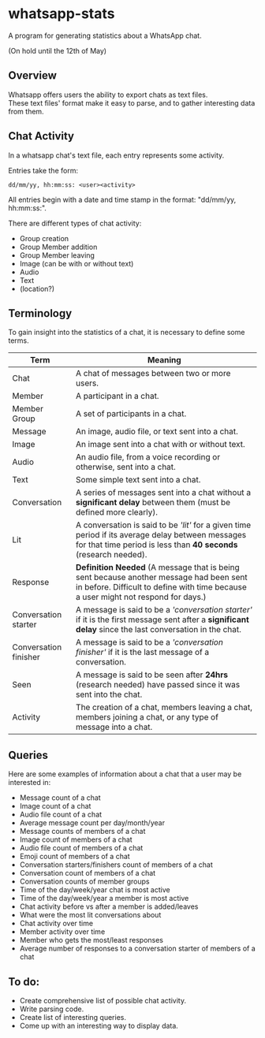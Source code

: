 # whatsapp-stats
A program for generating statistics about a WhatsApp chat.

(On hold until the 12th of May)

## Overview
Whatsapp offers users the ability to export chats as text files.  
These text files' format make it easy to parse, and to gather interesting data from them.
 
## Chat Activity
In a whatsapp chat's text file, each entry represents some activity.  

Entries take the form:

```
dd/mm/yy, hh:mm:ss: <user><activity>
```

All entries begin with a date and time stamp in the format: "dd/mm/yy, hh:mm:ss:".

There are different types of chat activity:
 * Group creation
 * Group Member addition
 * Group Member leaving
 * Image (can be with or without text)
 * Audio
 * Text
 * (location?)
 
## Terminology
To gain insight into the statistics of a chat, it is necessary to define some terms.

|Term                 |Meaning|
|---------------------|-------|
|Chat                 |A chat of messages between two or more users.
|Member               |A participant in a chat.
|Member Group         |A set of participants in a chat.
|Message              |An image, audio file, or text sent into a chat.
|Image                |An image sent into a chat with or without text.
|Audio                |An audio file, from a voice recording or otherwise, sent into a chat.
|Text                 |Some simple text sent into a chat.
|Conversation         |A series of messages sent into a chat without a **significant delay** between them (must be defined more clearly).
|Lit                  |A conversation is said to be *'lit'* for a given time period if its average delay between messages for that time period is less than **40 seconds** (research needed). 
|Response             |**Definition Needed** (A message that is being sent because another message had been sent in before. Difficult to define with time because a user might not respond for days.)
|Conversation starter |A message is said to be a *'conversation starter'* if it is the first message sent after a **significant delay** since the last conversation in the chat.
|Conversation finisher|A message is said to be a *'conversation finisher'* if it is the last message of a conversation.
|Seen                 |A message is said to be seen after **24hrs** (research needed) have passed since it was sent into the chat.
|Activity             |The creation of a chat, members leaving a chat, members joining a chat, or any type of message into a chat.
 
## Queries

Here are some examples of information about a chat that a user may be interested in:
 * Message count of a chat
 * Image count of a chat
 * Audio file count of a chat
 * Average message count per day/month/year
 * Message counts of members of a chat
 * Image count of members of a chat
 * Audio file count of members of a chat
 * Emoji count of members of a chat
 * Conversation starters/finishers count of members of a chat
 * Conversation count of members of a chat
 * Conversation counts of member groups
 * Time of the day/week/year chat is most active
 * Time of the day/week/year a member is most active
 * Chat activity before vs after a member is added/leaves
 * What were the most lit conversations about
 * Chat activity over time
 * Member activity over time
 * Member who gets the most/least responses
 * Average number of responses to a conversation starter of members of a chat
 
## To do:
 * Create comprehensive list of possible chat activity.
 * Write parsing code.
 * Create list of interesting queries.
 * Come up with an interesting way to display data.
